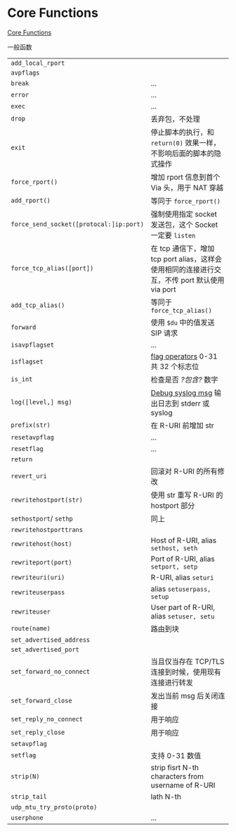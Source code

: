 # Core Functions

[Core Functions](https://www.kamailio.org/wikidocs/cookbooks/4.4.x/core/#core-functions)

一般函数

[flag operators]:https://www.kamailio.org/wikidocs/tutorials/kamailio-flag-operations/
[Debug syslog msg]:https://www.kamailio.org/dokuwiki/doku.php/tutorials:debug-syslog-messages

|                                         |                                                                                               |
| --------------------------------------- | --------------------------------------------------------------------------------------------- |
| `add_local_rport`                       |                                                                                               |
| `avpflags`                              |                                                                                               |
| `break`                                 | ...                                                                                           |
| `error`                                 | ...                                                                                           |
| `exec`                                  | ...                                                                                           |
| `drop`                                  | 丢弃包，不处理                                                                                |
| `exit`                                  | 停止脚本的执行，和 `return(0)` 效果一样，不影响后面的脚本的隐式操作                 |
| `force_rport()`                         | 增加 rport 信息到首个 Via 头，用于 NAT 穿越                                                   |
| `add_rport()`                           | 等同于 `force_rport()`                                                                        |
| `force_send_socket([protocal:]ip:port)` | 强制使用指定 socket 发送包，这个 Socket 一定要 `listen`                                       |
| `force_tcp_alias([port])`               | 在 tcp 通信下，增加 tcp port alias，这样会使用相同的连接进行交互，不传 port 默认使用 via port |
| `add_tcp_alias()`                       | 等同于 `force_tcp_alias()`                                                                    |
| `forward`                               | 使用 `$du` 中的值发送 SIP 请求                                                                |
| `isavpflagset`                          | ...                                                                                           |
| `isflagset`                             | [flag operators] 0-31 共 32 个标志位                                                          |
| `is_int`                                | 检查是否 *?包含?* 数字                                                                        |
| `log([level,] msg)`                     | [Debug syslog msg] 输出日志到 stderr 或 syslog                                                |
| `prefix(str)`                           | 在 R-URI 前增加 str                                                                           |
| `resetavpflag`                          | ...                                                                                           |
| `resetflag`                             | ...                                                                                           |
| `return`                                |                                                                                               |
| `revert_uri`                            | 回滚对 R-URI 的所有修改                                                                       |
| `rewritehostport(str)`                  | 使用 str 重写 R-URI 的 hostport 部分                                                          |
| `sethostport`/ `sethp`                  | 同上                                                                                          |
| `rewritehostporttrans`                  |                                                                                               |
| `rewritehost(host)`                     | Host of R-URI, alias `sethost, seth`                                                          |
| `rewriteport(port)`                     | Port of R-URI, alias `setport, setp`                                                          |
| `rewriteuri(uri)`                       | R-URI, alias `seturi`                                                                         |
| `rewriteuserpass`                       | alias `setuserpass, setup`                                                                    |
| `rewriteuser`                           | User part of R-URI, alias `setuser, setu`                                                     |
| `route(name)`                           | 路由到块                                                                                      |
| `set_advertised_address`                |                                                                                               |
| `set_advertised_port`                   |                                                                                               |
| `set_forward_no_connect`                | 当且仅当存在 TCP/TLS 连接到时候，使用现有连接进行转发                                         |
| `set_forward_close`                     | 发出当前 msg 后关闭连接                                                                       |
| `set_reply_no_connect`                  | 用于响应                                                                                      |
| `set_reply_close`                       | 用于响应                                                                                      |
| `setavpflag`                            |                                                                                               |
| `setflag`                               | 支持 0-31 数值                                                                                |
| `strip(N)`                              | strip fisrt N-th characters  from username of R-URI                                           |
| `strip_tail`                            | lath N-th                                                                                     |
| `udp_mtu_try_proto(proto)`              |                                                                                               |
| `userphone`                             | ...                                                                                           |
